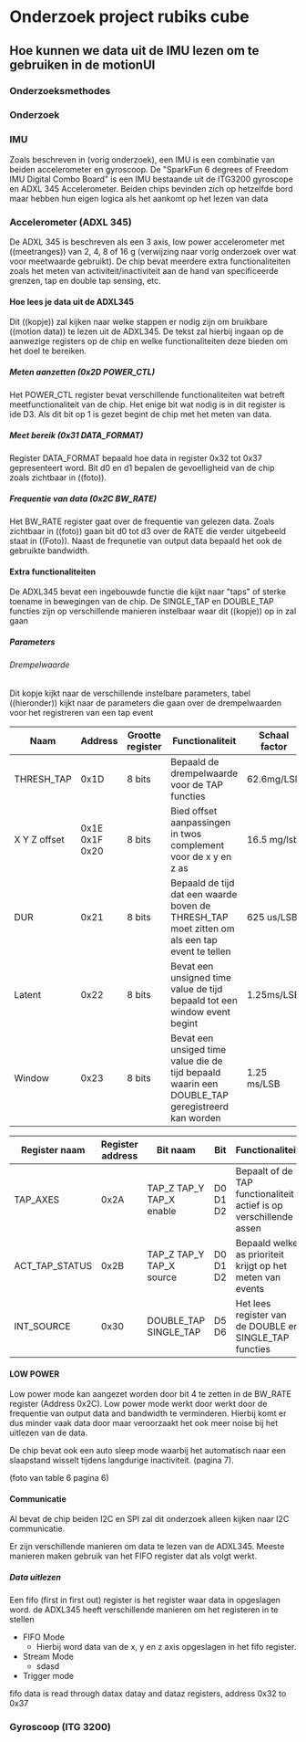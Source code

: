 # Onderzoek project rubiks cube

## Hoe kunnen we data uit de IMU lezen om te gebruiken in de motionUI

### Onderzoeksmethodes

### Onderzoek

### IMU

Zoals beschreven in (vorig onderzoek), een IMU is een combinatie van beiden accelerometer en gyroscoop. De "SparkFun 6 degrees of Freedom IMU Digital Combo Board" is een IMU bestaande uit de ITG3200 gyroscope en ADXL 345 Accelerometer. Beiden chips bevinden zich op hetzelfde bord maar hebben hun eigen logica als het aankomt op het lezen van data

### Accelerometer (ADXL 345)

De ADXL 345 is beschreven als een 3 axis, low power accelerometer met ((meetranges)) van 2, 4, 8 of 16 g (verwijzing naar vorig onderzoek over wat voor meetwaarde gebruikt). De chip bevat meerdere extra functionaliteiten zoals het meten van activiteit/inactiviteit aan de hand van specificeerde grenzen, tap en double tap sensing, etc. 

#### Hoe lees je data uit de ADXL345

Dit ((kopje)) zal kijken naar welke stappen er nodig zijn om bruikbare ((motion data)) te lezen uit de ADXL345. De tekst zal hierbij ingaan op de aanwezige registers op de chip en welke functionaliteiten deze bieden om het doel te bereiken.

##### Meten aanzetten (0x2D POWER_CTL)

Het POWER_CTL register bevat verschillende functionaliteiten wat betreft meetfunctionaliteit van de chip. Het enige bit wat nodig is in dit register is ide D3. Als dit bit op 1 is gezet begint de chip met het meten van data.

##### Meet bereik (0x31 DATA_FORMAT)

Register DATA_FORMAT bepaald hoe data in register 0x32 tot 0x37 gepresenteert word. Bit d0 en d1 bepalen de gevoelligheid van de chip zoals zichtbaar in ((foto)).

##### Frequentie van data (0x2C BW_RATE)

Het BW_RATE register gaat over de frequentie van gelezen data. Zoals zichtbaar in ((foto)) gaan bit d0 tot d3 over de RATE die verder uitgebeeld staat in ((Foto)). Naast de frequnetie van output data bepaald het ook de gebruikte bandwidth.

#### Extra functionaliteiten

De ADXL345 bevat een ingebouwde functie die kijkt naar "taps" of sterke toename in bewegingen van de chip. De SINGLE_TAP en DOUBLE_TAP functies zijn op verschillende manieren instelbaar waar dit ((kopje)) op in zal gaan

##### Parameters

###### Drempelwaarde 
Dit kopje kijkt naar de verschillende instelbare parameters, tabel ((hieronder)) kijkt naar de parameters die gaan over de drempelwaarden voor het registreren van een tap event

| Naam | Address | Grootte register | Functionaliteit | Schaal factor |
| -- | -- | -- | -- | -- |
| THRESH_TAP | 0x1D | 8 bits | Bepaald de drempelwaarde voor de TAP functies | 62.6mg/LSB |
| X Y Z offset | 0x1E 0x1F 0x20 | 8 bits | Bied offset aanpassingen in twos complement voor de x y en z as | 16.5 mg/lsb |
| DUR | 0x21 | 8 bits | Bepaald de tijd dat een waarde boven de THRESH_TAP moet zitten om als een tap event te tellen | 625 us/LSB|
| Latent | 0x22 | 8 bits | Bevat een unsigned time value de tijd bepaald tot een window event begint | 1.25ms/LSB |
| Window | 0x23 | 8 bits | Bevat een unsiged time value die de tijd bepaald waarin een DOUBLE_TAP geregistreerd kan worden | 1.25 ms/LSB |

| Register naam | Register address|  Bit naam | Bit | Functionaliteit |
| -- | -- | -- | -- | -- |
| TAP_AXES | 0x2A | TAP_Z TAP_Y TAP_X enable | D0 D1 D2 | Bepaalt of de TAP functionaliteit actief is op verschillende assen |
| ACT_TAP_STATUS | 0x2B | TAP_Z TAP_Y TAP_X source | D0 D1 D2 | Bepaald welke as prioriteit krijgt op het meten van events | 
| INT_SOURCE | 0x30 | DOUBLE_TAP SINGLE_TAP | D5 D6 | Het lees register van de DOUBLE en SINGLE_TAP functies |:



#### LOW POWER
Low power mode kan aangezet worden door bit 4 te zetten in de BW_RATE register (Address 0x2C). Low power mode werkt door werkt door de frequentie van output data and bandwidth te verminderen. Hierbij komt er dus minder vaak data door maar veroorzaakt het ook meer noise bij het uitlezen van de data.

De chip bevat ook een auto sleep mode waarbij het automatisch naar een slaapstand wisselt tijdens langdurige inactiviteit. (pagina 7).

(foto van table 6 pagina 6)

#### Communicatie

Al bevat de chip beiden I2C en SPI zal dit onderzoek alleen kijken naar I2C communicatie. 

Er zijn verschillende manieren om data te lezen van de ADXL345. Meeste manieren maken gebruik van het FIFO register dat als volgt werkt. 

##### Data uitlezen

Een fifo (first in first out) register is het register waar data in opgeslagen word. de ADXL345 heeft verschillende manieren om het registeren in te stellen

- FIFO Mode
    - Hierbij word data van de x, y en z axis opgeslagen in het fifo register. 
- Stream Mode
    - sdasd 
- Trigger mode

fifo data is read through datax datay and dataz registers, address 0x32 to 0x37

### Gyroscoop (ITG 3200)

